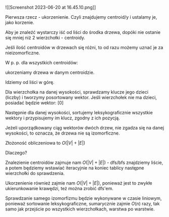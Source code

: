 ![[Screenshot 2023-06-20 at 16.45.10.png]]

Pierwsza rzecz - ukorzenienie. Czyli znajdujemy centroid/y i ustalamy je, jako korzenie.

Aby je znaleźć wystarczy iść od liści do środka drzewa, dopóki nie ostanie się mniej niż $2$ wierzchołki - centroidy.

Jeśli ilość centroidów w drzewach się różni, to od razu możemy uznać je za nieizomorficzne.

W p. p. dla wszystkich centroidów:

ukorzeniamy drzewa w danym centroidzie.

Idziemy od liści w górę.

Dla wierzchołka na danej wysokości, sprawdzamy klucze jego dzieci (liczby) i tworzymy posortowany wektor. Jeśli wierzchołek nie ma dzieci, posiadać będzie wektor: $[0]$

Następnie dla danej wysokości, sortujemy leksykograficznie wszystkie wektory i przypisujemy im klucz, zgodny z ich pozycją.

Jeżeli uporządkowany ciąg wektorów dwóch drzew, nie zgadza się na danej wysokości, to oznacza, że drzewa nie są izomorficzne.

Złożoność obliczeniowa to $O(|V|+|E|)$

Dlaczego?

Znalezienie centroidów zajmuje nam $O(|V|+|E|)$ - dfs/bfs znajdziemy liście, a potem będziemy wstawiać iteracyjnie na koniec tablicy następne wierzchołki do sprawdzenia.

Ukorzenienie również zajmie nam $O(|V|+|E|)$, ponieważ jest to zwykłe ukierunkowanie krawędzi, też można zrobić dfs'em.

Sprawdzanie samego izomorfizmu będzie wykonywane w czasie liniowym, ponieważ sortowanie leksykograficzne, sumarycznie zajmie $O(n)$ razy, tak samo jak przejście po wszystkich wierzchołkach, warstwa po warstwie.